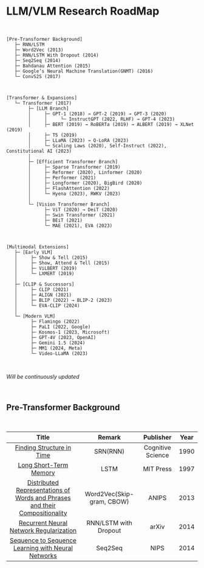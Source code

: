 # LLM/VLM Research RoadMap

<br>

```
[Pre-Transformer Background]
   ├─ RNN/LSTM
   ├─ Word2Vec (2013) 
   ├─ RNN/LSTM With Dropout (2014)
   ├─ Seq2Seq (2014)
   ├─ Bahdanau Attention (2015)
   ├─ Google’s Neural Machine Translation(GNMT) (2016)
   └─ ConvS2S (2017)



[Transformer & Expansions]
   └─ Transformer (2017)
        ├─ [LLM Branch]
        │     ├─ GPT-1 (2018) → GPT-2 (2019) → GPT-3 (2020)
        │     │     └─ InstructGPT (2022, RLHF) → GPT-4 (2023)
        │     ├─ BERT (2019) → RoBERTa (2019) → ALBERT (2019) → XLNet (2019)
        │     ├─ T5 (2019)
        │     ├─ LLaMA (2023) → Q-LoRA (2023)
        │     └─ Scaling Laws (2020), Self-Instruct (2022), Constitutional AI (2023)
        │
        ├─ [Efficient Transformer Branch]
        │     ├─ Sparse Transformer (2019)
        │     ├─ Reformer (2020), Linformer (2020)
        │     ├─ Performer (2021)
        │     ├─ Longformer (2020), BigBird (2020)
        │     ├─ FlashAttention (2022)
        │     └─ Hyena (2023), RWKV (2023)
        │
        └─ [Vision Transformer Branch]
              ├─ ViT (2020) → DeiT (2020)
              ├─ Swin Transformer (2021)
              ├─ BEiT (2021)
              └─ MAE (2021), EVA (2023)



[Multimodal Extensions]
   ├─ [Early VLM]
   │     ├─ Show & Tell (2015) 
   │     ├─ Show, Attend & Tell (2015)
   │     ├─ ViLBERT (2019)
   │     └─ LXMERT (2019)
   │
   ├─ [CLIP & Successors]
   │     ├─ CLIP (2021)
   │     ├─ ALIGN (2021)
   │     ├─ BLIP (2022) → BLIP-2 (2023)
   │     └─ EVA-CLIP (2024)
   │
   └─ [Modern VLM]
         ├─ Flamingo (2022)
         ├─ PaLI (2022, Google)
         ├─ Kosmos-1 (2023, Microsoft)
         ├─ GPT-4V (2023, OpenAI)
         ├─ Gemini 1.5 (2024)
         ├─ MM1 (2024, Meta)
         └─ Video-LLaMA (2023)
```

<br>

_Will be continuously updated_

<br>

## Pre-Transformer Background

<br>

|Title|Remark|Publisher|Year|
|:---:|:---:|:---:|:---:|
|[Finding Structure in Time](https://cktrace.tistory.com/65)|SRN(RNN)|Cognitive Science|1990|
|[Long Short-Term Memory](https://cktrace.tistory.com/64)|LSTM|MIT Press|1997|
|[Distributed Representations of Words and Phrases and their Compositionality](https://cktrace.tistory.com/67)|Word2Vec(Skip-gram, CBOW)|ANIPS|2013|
|[Recurrent Neural Network Regularization](https://cktrace.tistory.com/66)|RNN/LSTM with Dropout|arXiv|2014|
|[Sequence to Sequence Learning with Neural Networks](https://cktrace.tistory.com/68)|Seq2Seq|NIPS|2014|
